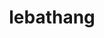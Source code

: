 ---
title: lebathang
github: https://github.com/lebathang
mode: dark
transition: 3s
archetype:
  - Little Bit of Everything
---